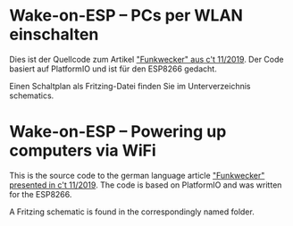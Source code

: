 # Wake-on-ESP – PCs per WLAN einschalten

Dies ist der Quellcode zum Artikel ["Funkwecker" aus c't 11/2019](https://www.heise.de/ratgeber/ESP8266-PCs-per-WLAN-einschalten-ausschalten-und-neustarten-4417866.html). Der Code basiert auf PlatformIO und ist für den ESP8266 gedacht.

Einen Schaltplan als Fritzing-Datei finden Sie im Unterverzeichnis schematics.

# Wake-on-ESP – Powering up computers via WiFi

This is the source code to the german language article ["Funkwecker" presented in c't 11/2019](https://www.heise.de/ratgeber/ESP8266-PCs-per-WLAN-einschalten-ausschalten-und-neustarten-4417866.html). The code is based on PlatformIO and was written for the ESP8266.

A Fritzing schematic is found in the correspondingly named folder.

